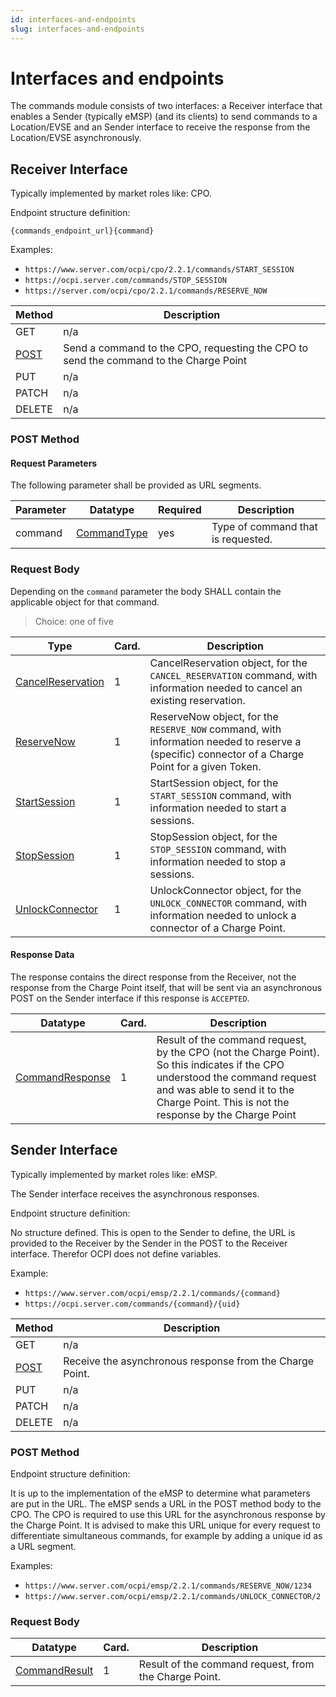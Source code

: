 ```yaml
---
id: interfaces-and-endpoints
slug: interfaces-and-endpoints
---
```

# Interfaces and endpoints

The commands module consists of two interfaces: a Receiver interface that enables a Sender (typically eMSP) (and its
clients) to send commands to a Location/EVSE and an Sender interface to receive the response from the Location/EVSE
asynchronously.

## Receiver Interface

Typically implemented by market roles like: CPO.

Endpoint structure definition:

`{commands_endpoint_url}{command}`

Examples:

* `https://www.server.com/ocpi/cpo/2.2.1/commands/START_SESSION`
* `https://ocpi.server.com/commands/STOP_SESSION`
* `https://server.com/ocpi/cpo/2.2.1/commands/RESERVE_NOW`

| Method                                                                               | Description                                                                           |
|--------------------------------------------------------------------------------------|---------------------------------------------------------------------------------------|
| GET                                                                                  | n/a                                                                                   |
| [POST](/docs/ocpi/06-modules/08-commands/05-interfaces-and-endpoints.md#post-method) | Send a command to the CPO, requesting the CPO to send the command to the Charge Point |
| PUT                                                                                  | n/a                                                                                   |
| PATCH                                                                                | n/a                                                                                   |
| DELETE                                                                               | n/a                                                                                   |

### **POST** Method

#### Request Parameters

The following parameter shall be provided as URL segments.

| Parameter | Datatype                                                                           | Required | Description                        |
|-----------|------------------------------------------------------------------------------------|----------|------------------------------------|
| command   | [CommandType](/docs/ocpi/06-modules/08-commands/07-data-types.md#commandtype-enum) | yes      | Type of command that is requested. |

### Request Body

Depending on the `command` parameter the body SHALL contain the applicable object for that command.

> Choice: one of five

| Type                                                                                                     | Card. | Description                                                                                                                                      |
|----------------------------------------------------------------------------------------------------------|-------|--------------------------------------------------------------------------------------------------------------------------------------------------|
| [CancelReservation](/docs/ocpi/06-modules/08-commands/06-object-description.md#cancelreservation-object) | 1     | CancelReservation object, for the `CANCEL_RESERVATION` command, with information needed to cancel an existing reservation.                       |
| [ReserveNow](/docs/ocpi/06-modules/08-commands/06-object-description.md#reservenow-object)               | 1     | ReserveNow object, for the `RESERVE_NOW` command, with information needed to reserve a (specific) connector of a Charge Point for a given Token. |
| [StartSession](/docs/ocpi/06-modules/08-commands/06-object-description.md#startsession-object)           | 1     | StartSession object, for the `START_SESSION` command, with information needed to start a sessions.                                               |
| [StopSession](/docs/ocpi/06-modules/08-commands/06-object-description.md#stopsession-object)             | 1     | StopSession object, for the `STOP_SESSION` command, with information needed to stop a sessions.                                                  |
| [UnlockConnector](/docs/ocpi/06-modules/08-commands/06-object-description.md#unlockconnector-object)     | 1     | UnlockConnector object, for the `UNLOCK_CONNECTOR` command, with information needed to unlock a connector of a Charge Point.                     |

#### Response Data

The response contains the direct response from the Receiver, not the response from the Charge Point itself, that will be
sent via an asynchronous POST on the Sender interface if this response is `ACCEPTED`.

| Datatype                                                                                             | Card. | Description                                                                                                                                                                                                             |
|------------------------------------------------------------------------------------------------------|-------|-------------------------------------------------------------------------------------------------------------------------------------------------------------------------------------------------------------------------|
| [CommandResponse](/docs/ocpi/06-modules/08-commands/06-object-description.md#commandresponse-object) | 1     | Result of the command request, by the CPO (not the Charge Point). So this indicates if the CPO understood the command request and was able to send it to the Charge Point. This is not the response by the Charge Point |

## Sender Interface

Typically implemented by market roles like: eMSP.

The Sender interface receives the asynchronous responses.

Endpoint structure definition:

No structure defined. This is open to the Sender to define, the URL is provided to the Receiver by the Sender in the
POST to the Receiver interface. Therefor OCPI does not define variables.

Example:

* `https://www.server.com/ocpi/emsp/2.2.1/commands/{command}`
* `https://ocpi.server.com/commands/{command}/{uid}`

| Method                                                                                 | Description                                              |
|----------------------------------------------------------------------------------------|----------------------------------------------------------|
| GET                                                                                    | n/a                                                      |
| [POST](/docs/ocpi/06-modules/08-commands/05-interfaces-and-endpoints.md#post-method-1) | Receive the asynchronous response from the Charge Point. |
| PUT                                                                                    | n/a                                                      |
| PATCH                                                                                  | n/a                                                      |
| DELETE                                                                                 | n/a                                                      |

### **POST** Method

Endpoint structure definition:

It is up to the implementation of the eMSP to determine what parameters are put in the URL. The eMSP sends a URL in the
POST method body to the CPO. The CPO is required to use this URL for the asynchronous response by the Charge Point. It
is advised to make this URL unique for every request to differentiate simultaneous commands, for example by adding a
unique id as a URL segment.

Examples:

* `https://www.server.com/ocpi/emsp/2.2.1/commands/RESERVE_NOW/1234`
* `https://www.server.com/ocpi/emsp/2.2.1/commands/UNLOCK_CONNECTOR/2`

### Request Body

| Datatype                                                                                         | Card. | Description                                           |
|--------------------------------------------------------------------------------------------------|-------|-------------------------------------------------------|
| [CommandResult](/docs/ocpi/06-modules/08-commands/06-object-description.md#commandresult-object) | 1     | Result of the command request, from the Charge Point. |
